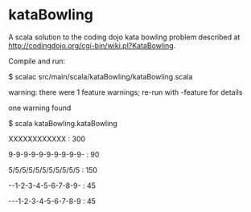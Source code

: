 kataBowling
===========

A scala solution to the coding dojo kata bowling problem described at http://codingdojo.org/cgi-bin/wiki.pl?KataBowling.


Compile and run:

$ scalac src/main/scala/kataBowling/kataBowling.scala

warning: there were 1 feature warnings; re-run with -feature for details

one warning found

$ scala kataBowling.kataBowling

XXXXXXXXXXXX                  : 300

9-9-9-9-9-9-9-9-9-9-          :  90

5/5/5/5/5/5/5/5/5/5/5         : 150

--1-2-3-4-5-6-7-8-9-          :  45

---1-2-3-4-5-6-7-8-9          :  45

